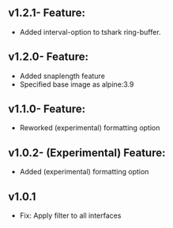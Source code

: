 ## v1.2.1- Feature:

- Added interval-option to tshark ring-buffer.

## v1.2.0- Feature:

- Added snaplength feature
- Specified base image as alpine:3.9

## v1.1.0- Feature:

- Reworked (experimental) formatting option

## v1.0.2- (Experimental) Feature:

- Added (experimental) formatting option

## v1.0.1

- Fix: Apply filter to all interfaces
